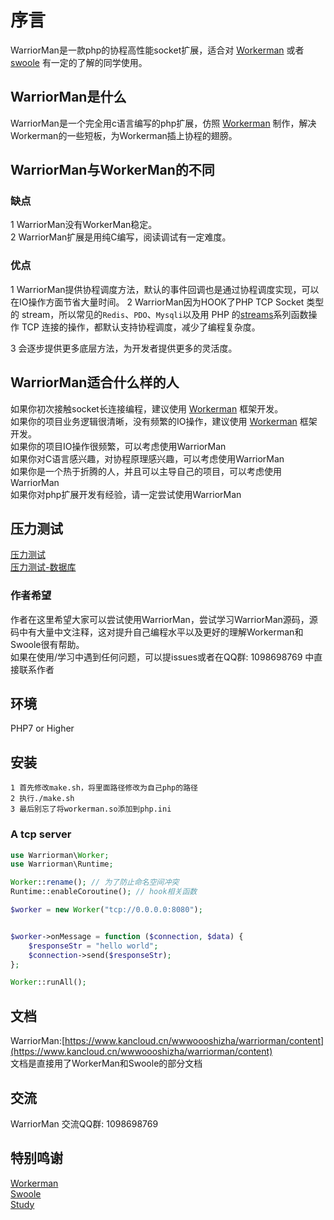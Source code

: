 # 序言
WarriorMan是一款php的协程高性能socket扩展，适合对 [Workerman](https://www.workerman.net/) 或者 [swoole](https://github.com/swoole/swoole-src) 有一定的了解的同学使用。

## WarriorMan是什么
WarriorMan是一个完全用c语言编写的php扩展，仿照 [Workerman](https://www.workerman.net/) 制作，解决Workerman的一些短板，为Workerman插上协程的翅膀。

## WarriorMan与WorkerMan的不同
### 缺点
1 WarriorMan没有WorkerMan稳定。  
2 WarriorMan扩展是用纯C编写，阅读调试有一定难度。
### 优点
1 WarriorMan提供协程调度方法，默认的事件回调也是通过协程调度实现，可以在IO操作方面节省大量时间。
2 WarriorMan因为HOOK了PHP TCP Socket 类型的 stream，所以常见的`Redis`、`PDO`、`Mysqli`以及用 PHP 的[streams](https://www.php.net/streams)系列函数操作 TCP 连接的操作，都默认支持协程调度，减少了编程复杂度。  

3 会逐步提供更多底层方法，为开发者提供更多的灵活度。  

## WarriorMan适合什么样的人
如果你初次接触socket长连接编程，建议使用 [Workerman](https://www.workerman.net/) 框架开发。  
如果你的项目业务逻辑很清晰，没有频繁的IO操作，建议使用 [Workerman](https://www.workerman.net/) 框架开发。  
如果你的项目IO操作很频繁，可以考虑使用WarriorMan  
如果你对C语言感兴趣，对协程原理感兴趣，可以考虑使用WarriorMan  
如果你是一个热于折腾的人，并且可以主导自己的项目，可以考虑使用WarriorMan  
如果你对php扩展开发有经验，请一定尝试使用WarriorMan 

## 压力测试
[压力测试](https://www.kancloud.cn/wwwoooshizha/warriorman/1839724)  
[压力测试-数据库](https://www.kancloud.cn/wwwoooshizha/warriorman/1839725)

### 作者希望
作者在这里希望大家可以尝试使用WarriorMan，尝试学习WarriorMan源码，源码中有大量中文注释，这对提升自己编程水平以及更好的理解Workerman和Swoole很有帮助。  
如果在使用/学习中遇到任何问题，可以提issues或者在QQ群: 1098698769 中直接联系作者
  

## 环境
PHP7 or Higher

## 安装
```
1 首先修改make.sh，将里面路径修改为自己php的路径
2 执行./make.sh
3 最后别忘了将workerman.so添加到php.ini
```
### A tcp server
```php
use Warriorman\Worker;
use Warriorman\Runtime;

Worker::rename(); // 为了防止命名空间冲突
Runtime::enableCoroutine(); // hook相关函数

$worker = new Worker("tcp://0.0.0.0:8080");


$worker->onMessage = function ($connection, $data) {
	$responseStr = "hello world";
	$connection->send($responseStr);
};

Worker::runAll();
```

## 文档
WarriorMan:[https://www.kancloud.cn/wwwoooshizha/warriorman/content](https://www.kancloud.cn/wwwoooshizha/warriorman/content)  
文档是直接用了WorkerMan和Swoole的部分文档  

## 交流
WarriorMan 交流QQ群: 1098698769

## 特别鸣谢
[Workerman](https://github.com/walkor/Workerman)  
[Swoole](https://github.com/swoole/swoole-src)  
[Study](https://github.com/php-extension-research/study)  
